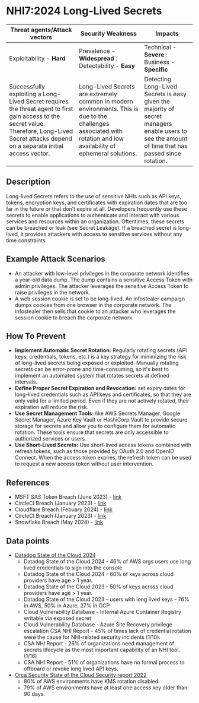 # NHI7:2024 Long-Lived Secrets


| Threat agents/Attack vectors                                                                                                                                                                     | Security Weakness                                                                                                             | Impacts                                                                                                                                                             |
|--------------------------------------------------------------------------------------------------------------------------------------------------------------------------------------------------|-------------------------------------------------------------------------------------------------------------------------------|---------------------------------------------------------------------------------------------------------------------------------------------------------------------|
| Exploitability - **Hard**                                                                                                                                                                        | Prevalence - **Widespread** : Detectability - **Easy**                                                                        | Technical - **Severe** : Business - **Specific**                                                                                                                    |
| Successfully exploiting a Long-Lived Secret requires the threat agent to first gain access to the secret value. Therefore, Long-Lived Secret attacks depend on a separate initial access vector. | Long-Lived Secrets are extremely common in modern environments. This is due to the challenges associated with rotation and low availability of ephemeral solutions.| Detecting Long-Lived Secrets is easy given the majority of secret managers enable users to see the amount of time that has passed since rotation.|

## Description

Long-lived Secrets refers to the use of sensitive NHIs such as API keys, tokens, encryption keys, and certificates with expiration dates that are too far in the future or that don’t expire at all. Developers frequently use these secrets to enable applications to authenticate and interact with various services and resources within an organization. Oftentimes, these secrets can be breached or leak (see Secret Leakage). If a breached secret is long-lived, it provides attackers with access to sensitive services without any time constraints.


## Example Attack Scenarios



* An attacker with low-level privileges in the corporate network identifies a year-old data dump. The dump contains a sensitive Access Token with admin privileges. The attacker leverages the sensitive Access Token to raise privileges in the network.
* A web session cookie is set to be long-lived. An infostealer campaign dumps cookies from one browser in the corporate network. The infostealer then sells that cookie to an attacker who leverages the session cookie to breach the corporate network.



## How To Prevent

* **Implement Automatic Secret Rotation:** Regularly rotating secrets (API keys, credentials, tokens, etc.) is a key strategy for minimizing the risk of long-lived secrets being exposed or exploited. Manually rotating secrets can be error-prone and time-consuming, so it's best to implement an automated system that rotates secrets at defined intervals.
* **Define Proper Secret Expiration and Revocation:** set expiry dates for long-lived credentials such as API keys and certificates, so that they are only valid for a limited period. Even if they are not actively rotated, their expiration will reduce the risk.
* **Use Secret Management Tools:** like AWS Secrets Manager, Google Secret Manager, Azure Key Vault or HashiCorp Vault to provide secure storage for secrets and allow you to configure them for automatic rotation. These tools ensure that secrets are only accessible to authorized services or users.
* **Use Short-Lived Secrets:** Use short-lived access tokens combined with refresh tokens, such as those provided by OAuth 2.0 and OpenID Connect. When the access token expires, the refresh token can be used to request a new access token without user intervention.



## References
* MSFT SAS Token Breach (June 2023) - [link](https://www.wiz.io/blog/38-terabytes-of-private-data-accidentally-exposed-by-microsoft-ai-researchers)
* CircleCI Breach (January 2023) - [link](https://circleci.com/blog/jan-4-2023-incident-report/)
* Cloudflare Breach (Febuary 2024) - [link](https://medium.com/@ronilichtman/how-cloudflare-got-hoktad-part-one-d5bb75dac3f0)
* CircleCI Breach (January 2023) - [link](https://circleci.com/blog/jan-4-2023-incident-report/)
* Snowflake Breach (May 2024) - [link](https://medium.com/@ronilichtman/snowstorm-surrounding-the-recent-snowflake-hack-ab7e51e0c5be)


## Data points
* [Datadog State of the Cloud 2024](https://www.datadoghq.com/state-of-cloud-security/)
  * Datadog State of the Cloud 2024 - 46% of AWS orgs users use long lived credentials to sign
into the console
  * Datadog State of the Cloud 2024 - 60% of keys across cloud providers have age > 1 year.
  * Datadog State of the Cloud 2023 - 50% of keys across cloud providers have age > 1 year.
  * Datadog State of the Cloud 2023 - users with long lived keys - 76% in AWS, 50% in Azure,
27% in GCP
  * Cloud Vulnerability Database  - Internal Azure Container Registry writable via exposed secret
  * Cloud Vulnerability Database  - Azure Site Recovery privilege escalation CSA NHI Report - 45% of times lack of credential rotation were the cause for NHI-related security incidents (1/10).
  * CSA NHI Report - 26% of organizations need management of secrets lifecycle as the most important capability of an NHI tool. (1/16)
  * CSA NHI Report - 51% of organizations have no formal process to offboard or revoke long lived API keys.
* [Orca Security State of the Cloud Security report 2022](https://orca.security/wp-content/uploads/2022/09/2022-State-of-Public-Cloud-Security-Report.pdf)
  * 80% of AWS environments have KMS rotation disabled.
  * 79% of AWS environments have at least one access key older than 90 days.



